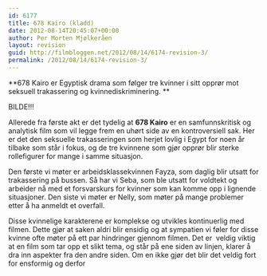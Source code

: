 ```yaml
---
id: 6177
title: 678 Kairo (kladd)
date: 2012-08-14T20:45:07+00:00
author: Per Morten Mjølkeråen
layout: revision
guid: http://filmbloggen.net/2012/08/14/6174-revision-3/
permalink: /2012/08/14/6174-revision-3/
---
```

**678 Kairo er Egyptisk drama som følger tre kvinner i sitt opprør mot seksuell trakassering og kvinnediskriminering. **

BILDE!!!

Allerede fra første akt er det tydelig at **678 Kairo** er en samfunnskritisk og analytisk film som vil legge frem en uhørt side av en kontroversiell sak. Her er det den seksuelle trakasseringen som herjet lovlig i Egypt for noen år tilbake som står i fokus, og de tre kvinnene som gjør opprør blir sterke rollefigurer for mange i samme situasjon.

Den første vi møter er arbeidsklassekvinnen Fayza, som daglig blir utsatt for trakassering på bussen. Så har vi Seba, som ble utsatt for voldtekt og arbeider nå med et forsvarskurs for kvinner som kan komme opp i lignende situasjoner. Den siste vi møter er Nelly, som møter på mange problemer etter å ha anmeldt et overfall.

Disse kvinnelige karakterene er komplekse og utvikles kontinuerlig med filmen. Dette gjør at saken aldri blir ensidig og at sympatien vi føler for disse kvinne ofte møter på ett par hindringer gjennom filmen. Det er  veldig viktig at en film som tar opp et slikt tema, og står på ene siden av linjen, klarer å dra inn aspekter fra den andre siden. Om en ikke gjør det blir det veldig fort for ensformig og derfor

&nbsp;